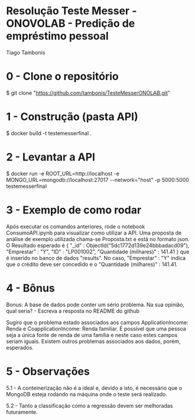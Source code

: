# Resolução Teste Messer - ONOVOLAB - Predição de empréstimo pessoal

Tiago Tambonis

# 0 - Clone o repositório
$ git clone "https://github.com/tambonis/TesteMesserONOLAB.git"

# 1 - Construção (pasta API)

$ docker build -t testemesserfinal . 

# 2 - Levantar a API

$ docker run -e ROOT_URL=http://localhost -e MONGO_URL=mongodb://localhost:27017 --network="host" -p 5000:5000 testemesserfinal

# 3 - Exemplo de como rodar

Após executar os comandos anteriores, rode o notebook ConsumoAPI.ipynb para visualizar como utilizar a API. 
Uma proposta de análise de exemplo utilizada chama-se Proposta.txt e está no formato json.
O Resultado esperado é { "_id" : ObjectId("5dc1772d139e24bbbadacd09"), "Emprestar" : "Y", "ID" : "LP001002", "Quantidade (milhares)" : 141.41 } que é inserido no banco de dados "results". No caso, "Emprestar" : "Y" indica que o crédito deve ser concedido e o "Quantidade (milhares)" : 141.41. 

# 4 - Bônus

Bonus: A base de dados pode conter um sério problema. Na sua opinião, qual seria? - Escreva a resposta no README do github

Sugiro que o problema estado associados aos campos ApplicationIncome: Renda e CoapplicationIncome: Renda familiar. 
É possível que uma pessoa seja a única fonte de renda de uma família e neste caso estes campos seriam iguais. Existem outros problemas associados aos dados, porém, esperados.

# 5 - Observações

5.1 - A conteinerização não é a ideal e, devido a isto, é necessário que o MongoDB esteja rodando na máquina onde o teste será realizado.

5.2 - Tanto a classificação como a regressão devem ser melhoradas futuramente.
